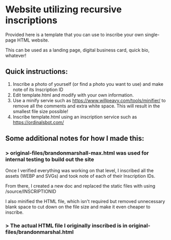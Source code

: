 # Website utilizing recursive inscriptions
Provided here is a template that you can use to inscribe your own single-page HTML website.

This can be used as a landing page, digital business card, quick bio, whatever!

## Quick instructions:
1. Inscribe a photo of yourself (or find a photo you want to use) and make note of its Inscription ID
2. Edit template.html and modify with your own information.
3. Use a minify servie such as https://www.willpeavy.com/tools/minifier/ to remove all the comments and extra white space. This will result in the smallest file size possible!
3. Inscribe template.html using an inscription service such as https://ordinalsbot.com/


## Some additional notes for how I made this:
### > original-files/brandonmarshall-max.html was used for internal testing to build out the site

Once I verified everything was working on that level, I inscribed all the assets (WEBP and SVGs) and took note of each of their Inscription IDs.

From there, I created a new doc and replaced the static files with using /source/INSCRIPTIONID

I also minified the HTML file, which isn't required but removed unnecessary blank space to cut down on the file size and make it even cheaper to inscribe.

### > The actual HTML file I originally inscribed is in original-files/brandonmarshal.html

